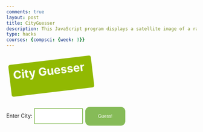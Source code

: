 ```yaml
---
comments: true
layout: post
title: CityGuesser
description: This JavaScript program displays a satellite image of a random city with a population of 30,000 people or larger, and the goal of the game is to guess the city from this image. Each city correctly guessed adds one point, a wrong guess resets the score to zero. Currently, there are only cities from south and central California.
type: hacks
courses: {compsci: {week: 3}}
---
```


<style>
input[type=submit] {
  background-color: #86BB58;
  border: 2px solid #86BB58;
  color: white;
  padding: 16px 32px;
  text-align: center;
  text-decoration: none;
  display: inline-block;
  font-size: 12px;
  margin: 4px 2px;
  transition-duration: 0.4s;
  cursor: pointer;
  border-radius: 12px;
}
input[type=submit]:hover {
  background-color: white;
  border: 2px solid #86BB58;
  color: black;
}
input[type=text] {
  width: 130px;
  padding: 12px 10px;
  margin: 8px 0;
  box-sizing: border-box;
  border: 2px solid #86BB58;
  border-radius: 4px;
  transition: width 1s ease-in-out;
}
input[type=text]:focus {
    width: 67.5%;
    border: 4px solid #5E9443;
}
 
#title-animation {
width:200px;
height:65px;
background: #92B901;
color: #ffffff;
position: relative;
font-weight:bold;
font-size:30px;
padding:10px;
animation:title-animation 6s 1;
-moz-animation:title-animation 6s 1;
-webkit-animation:title-animation 6s 1;
-o-animation:title-animation 6s 1;
border-radius:5px;
-webkit-border-radius:5px;
animation-iteration-count: infinite;
}
@keyframes title-animation
{
0% {transform: rotate(360deg);left:0px;}
25% {transform: rotate(0deg);left:475px;}
50% {transform: rotate(0deg);left:475px;}
70% {transform: rotate(0deg);left:475px;background:#1ec7e6;}
100% {transform: rotate(-360deg);left:0px;}
}
@-webkit-keyframes title-animation
{
0% {-webkit-transform: rotate(360deg);left:0px;}
25% {-webkit-transform: rotate(0deg);left:475px;}
50% {-webkit-transform: rotate(0deg);left:475px;}
70% {-webkit-transform: rotate(0deg);left:475px;background:#1ec7e6;}
100% {-webkit-transform: rotate(-360deg);left:0px;}
}
@-moz-keyframes title-animation
{
0%  {-moz-transform: rotate(360deg);left:0px;}
25% {-moz-transform: rotate(0deg);left:475px;}
50%  {-moz-transform: rotate(0deg);left:475px;}
70%  {-moz-transform: rotate(0deg);left:475px;background:#1ec7e6;}
100% {-moz-transform: rotate(-360deg);left:0px;}
}
@-o-keyframes title-animation
{
0% {transform: rotate(360deg);left:0px;}
25% {transform: rotate(0deg);left:475px;}
50%  {transform: rotate(0deg);left:475px;}
70%  {transform: rotate(0deg);left:475px;background:#1ec7e6;}
100% {transform: rotate(-360deg);left:0px;}
}
</style>

<br>
<div id="title-animation">City Guesser</div>
<br>
<br>
<form id="textForm">
        <label for="textInput">Enter City:</label>
        <input type="text" id="textInput" required>
        <input type="submit" value="Guess!">
</form>
<div id="displayText"></div>
<div id="score"></div>
<div id="imageContainer"></div>

<script>
var Images = new Array()

var imageFilenames = [
    'Yuba City_CA.jpg',
    'Torrance_CA.jpg',
    'Vallejo_CA.jpg',
    'Bellflower_CA.jpg',
    'Simi Valley_CA.jpg',
    'Garden Grove_CA.jpg',
    'Brea_CA.jpg',
    'Citrus Heights_CA.jpg',
    'Montebello_CA.jpg',
    'Hayward_CA.jpg',
    'Monrovia_CA.jpg',
    'Antioch_CA.jpg',
    'Palo Alto_CA.jpg',
    'Rancho Palos Verdes_CA.jpg',
    'San Clemente_CA.jpg',
    'Vista_CA.jpg',
    'Alameda_CA.jpg',
    'Mission Viejo_CA.jpg',
    'Norwalk_CA.jpg',
    'Highland_CA.jpg',
    'Santa Rosa_CA.jpg',
    'Moreno Valley_CA.jpg',
    'Eureka_CA.jpg',
    'San Gabriel_CA.jpg',
    'Escondido_CA.jpg',
    'Watsonville_CA.jpg',
    'Arcadia_CA.jpg',
    'San Luis Obispo_CA.jpg',
    'San Pablo_CA.jpg',
    'Lake Forest_CA.jpg',
    'Galt_CA.jpg',
    'Anaheim_CA.jpg',
    'Brentwood_CA.jpg',
    'Glendora_CA.jpg',
    'Indio_CA.jpg',
    'Ridgecrest_CA.jpg',
    'Palm Desert_CA.jpg',
    'Novato_CA.jpg',
    'Orange_CA.jpg',
    'San Jose_CA.jpg',
    'San Francisco_CA.jpg',
    'Laguna Hills_CA.jpg',
    'Eastvale_CA.jpg',
    'Atascadero_CA.jpg',
    'Chula Vista_CA.jpg',
    'Buena Park_CA.jpg',
    'Diamond Bar_CA.jpg',
    'Lodi_CA.jpg',
    'Carlsbad_CA.jpg',
    'Lake Elsinore_CA.jpg',
    'Downey_CA.jpg',
    'Sacramento_CA.jpg',
    'El Monte_CA.jpg',
    'Thousand Oaks_CA.jpg',
    'Saratoga_CA.jpg',
    'Berkeley_CA.jpg',
    'Redding_CA.jpg',
    'Yorba Linda_CA.jpg',
    'Lancaster_CA.jpg',
    'Lynwood_CA.jpg',
    'Walnut_CA.jpg',
    'Rosemead_CA.jpg',
    'Rocklin_CA.jpg',
    'Lafayette_CA.jpg',
    'Pleasant Hill_CA.jpg',
    'La Quinta_CA.jpg',
    'Costa Mesa_CA.jpg',
    'Dana Point_CA.jpg',
    'Upland_CA.jpg',
    'Pomona_CA.jpg',
    'Tustin_CA.jpg',
    'San Rafael_CA.jpg',
    'Napa_CA.jpg',
    'South Gate_CA.jpg',
    'Union City_CA.jpg',
    'Lemon Grove_CA.jpg',
    'Santa Paula_CA.jpg',
    'Carson_CA.jpg',
    'San Jacinto_CA.jpg',
    'Newport Beach_CA.jpg',
    'Fullerton_CA.jpg',
    'Cupertino_CA.jpg',
    'Fairfield_CA.jpg',
    'Walnut Creek_CA.jpg',
    'Yucaipa_CA.jpg',
    'Paramount_CA.jpg',
    'Culver City_CA.jpg',
    'Norco_CA.jpg',
    'Adelanto_CA.jpg',
    'Los Banos_CA.jpg',
    'Seaside_CA.jpg',
    'Placentia_CA.jpg',
    'Hawthorne_CA.jpg',
    'West Covina_CA.jpg',
    'South Pasadena_CA.jpg',
    'Gardena_CA.jpg',
    'Dublin_CA.jpg',
    'Pico Rivera_CA.jpg',
    'San Juan Capistrano_CA.jpg',
    'Reedley_CA.jpg',
    'Coachella_CA.jpg',
    'South San Francisco_CA.jpg',
    'San Mateo_CA.jpg',
    'Long Beach_CA.jpg',
    'San Leandro_CA.jpg',
    'Santa Monica_CA.jpg',
    'Sunnyvale_CA.jpg',
    'Benicia_CA.jpg',
    'Barstow_CA.jpg',
    'Tracy_CA.jpg',
    'Rancho Cucamonga_CA.jpg',
    'La Habra_CA.jpg',
    'Livermore_CA.jpg',
    'Lompoc_CA.jpg',
    'Danville_CA.jpg',
    'San Marcos_CA.jpg',
    'La Mirada_CA.jpg',
    'Victorville_CA.jpg',
    'Cathedral City_CA.jpg',
    'Delano_CA.jpg',
    'Merced_CA.jpg',
    'Pleasanton_CA.jpg',
    'Moorpark_CA.jpg',
    'San Carlos_CA.jpg',
    'West Sacramento_CA.jpg',
    'San Diego_CA.jpg',
    'Beverly Hills_CA.jpg',
    'Glendale_CA.jpg',
    'Baldwin Park_CA.jpg',
    'Porterville_CA.jpg',
    'Santa Barbara_CA.jpg',
    'Chino Hills_CA.jpg',
    'Cerritos_CA.jpg',
    'Covina_CA.jpg',
    'Fremont_CA.jpg',
    'Corona_CA.jpg',
    'Chino_CA.jpg',
    'San Bruno_CA.jpg',
    'Huntington Beach_CA.jpg',
    'San Ramon_CA.jpg',
    'East Palo Alto_CA.jpg',
    'Stanton_CA.jpg',
    'Calexico_CA.jpg',
    'La Puente_CA.jpg',
    'Modesto_CA.jpg',
    'Lathrop_CA.jpg',
    'Twentynine Palms_CA.jpg',
    'Roseville_CA.jpg',
    'Burbank_CA.jpg',
    'San Bernardino_CA.jpg',
    'Inglewood_CA.jpg',
    'Newark_CA.jpg',
    'Santa Maria_CA.jpg',
    'Daly City_CA.jpg',
    'Morgan Hill_CA.jpg',
    'Beaumont_CA.jpg',
    'Lawndale_CA.jpg',
    'Elk Grove_CA.jpg',
    'Woodland_CA.jpg',
    'Foster City_CA.jpg',
    'Banning_CA.jpg',
    'Imperial Beach_CA.jpg',
    'Santa Clara_CA.jpg',
    'Alhambra_CA.jpg',
    'Redondo Beach_CA.jpg',
    'Poway_CA.jpg',
    'Camarillo_CA.jpg',
    'West Hollywood_CA.jpg',
    'Seal Beach_CA.jpg',
    'Gilroy_CA.jpg',
    'Redwood City_CA.jpg',
    'Compton_CA.jpg',
    'Pasadena_CA.jpg',
    'San Dimas_CA.jpg',
    'El Cerrito_CA.jpg',
    'Ontario_CA.jpg',
    'La Verne_CA.jpg',
    'Clovis_CA.jpg',
    'Bakersfield_CA.jpg',
    'Wildomar_CA.jpg',
    'Desert Hot Springs_CA.jpg',
    'Aliso Viejo_CA.jpg',
    'Monterey Park_CA.jpg',
    'El Cajon_CA.jpg',
    'Mountain View_CA.jpg',
    'Laguna Niguel_CA.jpg',
    'Fountain Valley_CA.jpg',
    'Chico_CA.jpg',
    'Monterey_CA.jpg',
    'Manteca_CA.jpg',
    'Santa Clarita_CA.jpg',
    'Folsom_CA.jpg',
    'Irvine_CA.jpg',
    'Oakley_CA.jpg',
    'Ceres_CA.jpg',
    'Menifee_CA.jpg',
    'Los Gatos_CA.jpg',
    'Santee_CA.jpg',
    'Fontana_CA.jpg',
    'Maywood_CA.jpg',
    'Martinez_CA.jpg',
    'Lakewood_CA.jpg',
    'Rancho Santa Margarita_CA.jpg',
    'Stockton_CA.jpg',
    'Manhattan Beach_CA.jpg',
    'Oakland_CA.jpg',
    'Claremont_CA.jpg',
    'Goleta_CA.jpg',
    'Temecula_CA.jpg',
    'Los Altos_CA.jpg',
    'Los Angeles_CA.jpg',
    'Hanford_CA.jpg',
    'Colton_CA.jpg',
    'Westminster_CA.jpg',
    'Milpitas_CA.jpg',
    'Burlingame_CA.jpg',
    'Suisun City_CA.jpg',
    'Santa Ana_CA.jpg',
    'Campbell_CA.jpg',
    'Montclair_CA.jpg',
    'Menlo Park_CA.jpg',
    'Redlands_CA.jpg',
    'Bell_CA.jpg',
    'Tulare_CA.jpg',
    'Oceanside_CA.jpg',
    'Atwater_CA.jpg',
    'Hesperia_CA.jpg',
    'Visalia_CA.jpg',
    'Temple City_CA.jpg',
    'Wasco_CA.jpg',
    'Windsor_CA.jpg',
    'Whittier_CA.jpg',
    'Salinas_CA.jpg',
    'El Centro_CA.jpg',
    'Lincoln_CA.jpg',
    'Hollister_CA.jpg',
    'Azusa_CA.jpg',
    'Pacifica_CA.jpg',
    'Fresno_CA.jpg',
    'Palmdale_CA.jpg',
    'Riverside_CA.jpg',
    'Palm Springs_CA.jpg',
    'National City_CA.jpg',
    'Jurupa Valley_CA.jpg',
    'Rohnert Park_CA.jpg',
    'Pittsburg_CA.jpg',
    'Concord_CA.jpg',
    'Petaluma_CA.jpg',
    'Vacaville_CA.jpg',
    'Davis_CA.jpg',
    'Perris_CA.jpg',
    'Sanger_CA.jpg',
    'Bell Gardens_CA.jpg',
    'Apple Valley_CA.jpg',
    'Santa Cruz_CA.jpg',
    'Lemoore_CA.jpg',
    'La Mesa_CA.jpg',
    'Richmond_CA.jpg',
    'Encinitas_CA.jpg',
    'Turlock_CA.jpg',
    'Brawley_CA.jpg',
    'Oxnard_CA.jpg',
    'Hercules_CA.jpg',
    'Madera_CA.jpg',
    'Cypress_CA.jpg',
    'Rancho Cordova_CA.jpg',
    'Hemet_CA.jpg',
    'Belmont_CA.jpg',
    'Huntington Park_CA.jpg',
    'Carson City_NV.jpg',
    'Enterprise_NV.jpg',
    'Henderson_NV.jpg',
    'Las Vegas_NV.jpg',
    'North Las Vegas_NV.jpg',
    'Pahrump_NV.jpg',
    'Reno_NV.jpg',
    'Sparks_NV.jpg',
    'Summerlin South_NV.jpg',
    'Sunrise Manor_NV.jpg',
    'Apache Junction_AZ.jpg',
    'Avondale_AZ.jpg',
    'Buckeye_AZ.jpg',
    'Bullhead City_AZ.jpg',
    'Casa Grande_AZ.jpg',
    'Chandler_AZ.jpg',
    'El Mirage_AZ.jpg',
    'Flagstaff_AZ.jpg',
    'Florence_AZ.jpg',
    'Gilbert_AZ.jpg',
    'Glendale_AZ.jpg',
    'Goodyear_AZ.jpg',
    'Kingman_AZ.jpg',
    'Lake Havasu City_AZ.jpg',
    'Marana_AZ.jpg',
    'Maricopa_AZ.jpg',
    'Mesa_AZ.jpg',
    'Oro Valley_AZ.jpg',
    'Peoria_AZ.jpg',
    'Phoenix_AZ.jpg',
    'Prescott Valley_AZ.jpg',
    'Prescott_AZ.jpg',
    'Queen Creek_AZ.jpg',
    'Sahuarita_AZ.jpg',
    'San Luis_AZ.jpg',
    'Scottsdale_AZ.jpg',
    'Sierra Vista_AZ.jpg',
    'Surprise_AZ.jpg',
    'Tempe_AZ.jpg',
    'Tucson_AZ.jpg',
    'Yuma_AZ.jpg'
];

var folderPath = '../../../images/cities';
imageFilenames.forEach(function (filename) {
    Images.push(folderPath + '/' + filename);
});

new_image = 1;
var whichImage;
var score = 0;
var j = 0;
var p = Images.length;
var preBuffer = new Array();
var state = "";
for (i = 0; i < p; i++){
   preBuffer[i] = new Image()
   preBuffer[i].src = Images[i]
}

function showImage(){
    whichImage = Math.round(Math.random() * (p - 1));
    var imageContainer = document.getElementById('imageContainer');
    var imageElement = document.createElement('img');
    imageElement.src = Images[whichImage];
    imageContainer.innerHTML = '';
    imageContainer.appendChild(imageElement);
}

showImage();


const textForm = document.getElementById('textForm');
const textInput = document.getElementById('textInput');
const displayText = document.getElementById('displayText');
const Score = document.getElementById('score');

var Abbreviations = [
    { abr: "CA", name: "California" },
    { abr: "NV", name: "Nevada" },
    { abr: "AZ", name: "Arizona" }
];

textForm.addEventListener('submit', function (e) {
    e.preventDefault();
    const enteredText = textInput.value;
    const stateAbbreviation = Images[whichImage].slice(-6, -4);

    for (var i = 0; i < Abbreviations.length; i += 1) {
        if (Abbreviations[i].abr === stateAbbreviation) {
            state = Abbreviations[i].name;
            break;
        }
    }
    if (enteredText == Images[whichImage].slice(23, -7)) {
        score = score + 1
        Score.textContent = 'Score: ' + score;
        displayText.textContent = 'Correct, the city was ' + Images[whichImage].slice(23, -7) + ', ' + state + '.';
    } else {
        displayText.textContent = 'Unfortunately, that was incorrect. The city was ' + Images[whichImage].slice(23, -7) + ', ' + state + ".";
        score = 0
        Score.textContent = 'Score: ' + score
    }
    showImage();
    textInput.value = '';
});

</script>